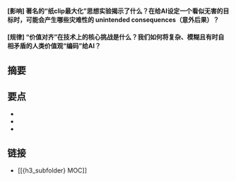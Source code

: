 #### [影响] 著名的“纸clip最大化”思想实验揭示了什么？在给AI设定一个看似无害的目标时，可能会产生哪些灾难性的 unintended consequences（意外后果）？


#### [规律] “价值对齐”在技术上的核心挑战是什么？我们如何将复杂、模糊且有时自相矛盾的人类价值观“编码”给AI？


## 摘要


## 要点

- 
- 
- 

## 链接

- [[{h3_subfolder} MOC]]
